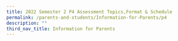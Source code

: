 ```yaml
---
title: 2022 Semester 2 P4 Assessment Topics,Format & Schedule
permalink: /parents-and-students/Information-for-Parents/p4
description: ""
third_nav_title: Information for Parents
---
```


